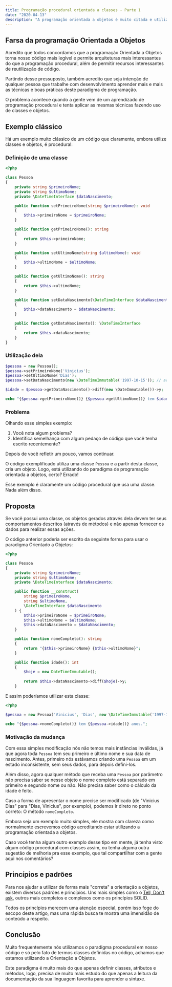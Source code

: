 ```yaml
---
title: Programação procedural orientada a classes - Parte 1
date: "2020-04-13"
description: "A programação orientada a objetos é muito citada e utilizada, mas será que você está fazendo da forma correta? Será que não está apenas usando classes na programação procedural?"
---
```

## Farsa da programação Orientada a Objetos

Acredito que todos concordamos que a programação Orientada a Objetos torna nosso código mais legível e permite arquiteturas mais interessantes do que a programação procedural, além de permitir recursos interessantes de reutilização de código.

Partindo desse pressuposto, também acredito que seja intenção de qualquer pessoa que trabalhe com desenvolvimento aprender mais e mais as técnicas e boas práticas deste paradigma de programação.

O problema acontece quando a gente vem de um aprendizado de programação procedural e tenta aplicar as mesmas técnicas fazendo uso de classes e objetos.

## Exemplo clássico

Há um exemplo muito clássico de um código que claramente, embora utilize classes e objetos, é procedural:

### Definição de uma classe

```php
<?php

class Pessoa
{
    private string $primeiroNome;
    private string $ultimoNome;
    private \DateTimeInterface $dataNascimento;

    public function setPrimeiroNome(string $primeiroNome): void
    {
        $this->primeiroNome = $primeiroNome;
    }

    public function getPrimeiroNome(): string
    {
        return $this->primeiroNome;
    }

    public function setUltimoNome(string $ultimoNome): void
    {
        $this->ultimoNome = $ultimoNome;
    }

    public function getUltimoNome(): string
    {
        return $this->ultimoNome;
    }

    public function setDataNascimento(\DateTimeInterface $dataNascimento): void
    {
        $this->dataNascimento = $dataNascimento;
    }

    public function getDataNascimento(): \DateTimeInterface
    {
        return $this->dataNascimento;
    }
}

```

### Utilização dela

```php
$pessoa = new Pessoa();
$pessoa->setPrimeiroNome('Vinicius');
$pessoa->setUltimoNome('Dias');
$pessoa->setDataNascimento(new \DateTimeImmutable('1997-10-15')); // aceito presentes

$idade = $pessoa->getDataNascimento()->diff(new \DateImmutable())->y;

echo "{$pessoa->getPrimeiroNome()} {$pessoa->getUltimoNome()} tem $idade anos";
```

### Problema

Olhando esse simples exemplo:

1. Você nota algum problema?
2. Identifica semelhança com algum pedaço de código que você tenha escrito recentemente?

Depois de você refletir um pouco, vamos continuar.

O código exemplificado utiliza uma classe `Pessoa` e a partir desta classe, cria um objeto. Logo, está utilizando do paradigma de programação orientada a objetos, certo? Errado!

Esse exemplo é claramente um código procedural que usa uma classe. Nada além disso.

## Proposta

Se você possui uma classe, os objetos gerados através dela devem ter seus comportamentos descritos (através de métodos) e não apenas fornecer os dados para realizar essas ações.

O código anterior poderia ser escrito da seguinte forma para usar o paradigma Orientado a Objetos:

```php
<?php

class Pessoa
{
    private string $primeiroNome;
    private string $ultimoNome;
    private \DateTimeInterface $dataNascimento;

    public function __construct(
        string $primeiroNome,
        string $ultimoNome,
        \DateTimeInterface $dataNascimento
    ) {
        $this->primeiroNome = $primeiroNome;
        $this->ultimoNome = $ultimoNome;
        $this->dataNascimento = $dataNascimento;
    }

    public function nomeCompleto(): string
    {
        return "{$this->primeiroNome} {$this->ultimoNome}";
    }

    public function idade(): int
    {
        $hoje = new DateTimeImmutable();
        
        return $this->dataNascimento->diff($hoje)->y;
    }
```

E assim poderíamos utilizar esta classe:

```php
<?php

$pessoa = new Pessoa('Vinicius', 'Dias', new \DateTimeImmutable('1997-10-15'));

echo "{$pessoa->nomeCompleto()} tem {$pessoa->idade()} anos.";
```

### Motivação da mudança

Com essa simples modificação nós não temos mais instâncias inválidas, já que agora toda `Pessoa` tem seu primeiro e último nome e sua data de nascimento. Antes, primeiro nós estávamos criando uma `Pessoa` em um estado inconsistente, sem seus dados, para depois defini-los.

Além disso, agora qualquer método que receba uma `Pessoa` por parâmetro não precisa saber se nesse objeto o nome completo está separado em primeiro e segundo nome ou não. Não precisa saber como o cálculo da idade é feito.

Caso a forma de apresentar o nome precise ser modificado (de "Vinicius Dias" para "Dias, Vinicius", por exemplo), podemos ir direto no ponto correto: O método `nomeCompleto`.

Embora seja um exemplo muito simples, ele mostra com clareza como normalmente escrevemos código acreditando estar utilizando a programação orientada a objetos.

Caso você tenha algum outro exemplo desse tipo em mente, já tenha visto algum código procedural com classes assim, ou tenha alguma outra sugestão de melhoria pra esse exemplo, que tal compartilhar com a gente aqui nos comentários?

## Princípios e padrões

Para nos ajudar a utilizar de forma mais "correta" a orientação a objetos, existem diversos padrões e princípios. Uns mais simples como o [Tell, Don't ask](https://youtu.be/6mfX6863SAk), outros mais completos e complexos como os princípios SOLID.

Todos os princípios merecem uma atenção especial, porém isso foge do escopo deste artigo, mas uma rápida busca te mostra uma imensidão de conteúdo a respeito.

## Conclusão

Muito frequentemente nós utilizamos o paradigma procedural em nosso código e só pelo fato de termos classes definidas no código, achamos que estamos utilizando a Orientação a Objetos.

Este paradigma é muito mais do que apenas definir classes, atributos e métodos, logo, precisa de muito mais estudo do que apenas a leitura da documentação da sua linguagem favorita para aprender a sintaxe.
